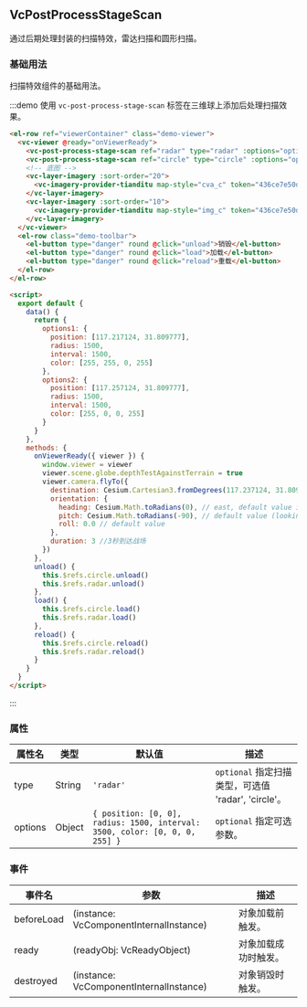 <!--
 * @Author: zouyaoji@https://github.com/zouyaoji
 * @Date: 2021-06-13 16:48:20
 * @LastEditTime: 2021-10-08 13:50:32
 * @LastEditors: zouyaoji
 * @Description:
 * @FilePath: \vue-cesium@next\website\docs\zh-CN\post-processes\vc-post-process-stage-scan.md
-->

## VcPostProcessStageScan

通过后期处理封装的扫描特效，雷达扫描和圆形扫描。

### 基础用法

扫描特效组件的基础用法。

:::demo 使用 `vc-post-process-stage-scan` 标签在三维球上添加后处理扫描效果。

```html
<el-row ref="viewerContainer" class="demo-viewer">
  <vc-viewer @ready="onViewerReady">
    <vc-post-process-stage-scan ref="radar" type="radar" :options="options1"></vc-post-process-stage-scan>
    <vc-post-process-stage-scan ref="circle" type="circle" :options="options2"></vc-post-process-stage-scan>
    <!-- 底图 -->
    <vc-layer-imagery :sort-order="20">
      <vc-imagery-provider-tianditu map-style="cva_c" token="436ce7e50d27eede2f2929307e6b33c0"></vc-imagery-provider-tianditu>
    </vc-layer-imagery>
    <vc-layer-imagery :sort-order="10">
      <vc-imagery-provider-tianditu map-style="img_c" token="436ce7e50d27eede2f2929307e6b33c0"></vc-imagery-provider-tianditu>
    </vc-layer-imagery>
  </vc-viewer>
  <el-row class="demo-toolbar">
    <el-button type="danger" round @click="unload">销毁</el-button>
    <el-button type="danger" round @click="load">加载</el-button>
    <el-button type="danger" round @click="reload">重载</el-button>
  </el-row>
</el-row>

<script>
  export default {
    data() {
      return {
        options1: {
          position: [117.217124, 31.809777],
          radius: 1500,
          interval: 1500,
          color: [255, 255, 0, 255]
        },
        options2: {
          position: [117.257124, 31.809777],
          radius: 1500,
          interval: 1500,
          color: [255, 0, 0, 255]
        }
      }
    },
    methods: {
      onViewerReady({ viewer }) {
        window.viewer = viewer
        viewer.scene.globe.depthTestAgainstTerrain = true
        viewer.camera.flyTo({
          destination: Cesium.Cartesian3.fromDegrees(117.237124, 31.809777, 10000.0),
          orientation: {
            heading: Cesium.Math.toRadians(0), // east, default value is 0.0 (north) //东西南北朝向
            pitch: Cesium.Math.toRadians(-90), // default value (looking down)  //俯视仰视视觉
            roll: 0.0 // default value
          },
          duration: 3 //3秒到达战场
        })
      },
      unload() {
        this.$refs.circle.unload()
        this.$refs.radar.unload()
      },
      load() {
        this.$refs.circle.load()
        this.$refs.radar.load()
      },
      reload() {
        this.$refs.circle.reload()
        this.$refs.radar.reload()
      }
    }
  }
</script>
```

:::

### 属性

| 属性名  | 类型   | 默认值                                                                      | 描述                                                |
| ------- | ------ | --------------------------------------------------------------------------- | --------------------------------------------------- |
| type    | String | `'radar'`                                                                   | `optional` 指定扫描类型，可选值 'radar', 'circle'。 |
| options | Object | `{ position: [0, 0], radius: 1500, interval: 3500, color: [0, 0, 0, 255] }` | `optional` 指定可选参数。                           |

### 事件

| 事件名     | 参数                                    | 描述                 |
| ---------- | --------------------------------------- | -------------------- |
| beforeLoad | (instance: VcComponentInternalInstance) | 对象加载前触发。     |
| ready      | (readyObj: VcReadyObject)               | 对象加载成功时触发。 |
| destroyed  | (instance: VcComponentInternalInstance) | 对象销毁时触发。     |
